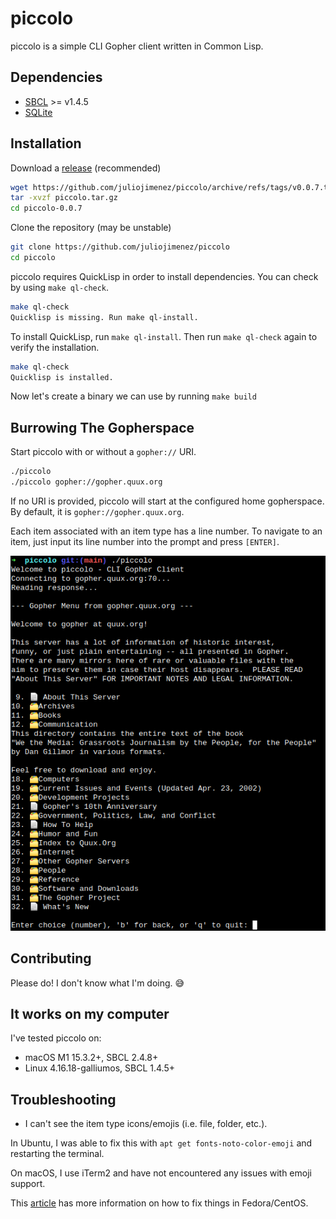 # piccolo

piccolo is a simple CLI Gopher client written in Common Lisp.

## Dependencies

- [SBCL](https://lisp-lang.org/learn/getting-started/) >= v1.4.5
- [SQLite](https://www.sqlite.org/index.html)

## Installation

Download a [release](https://github.com/juliojimenez/piccolo/releases) (recommended)

```bash
wget https://github.com/juliojimenez/piccolo/archive/refs/tags/v0.0.7.tar.gz -O piccolo.tar.gz
tar -xvzf piccolo.tar.gz
cd piccolo-0.0.7
```

Clone the repository (may be unstable)

```bash
git clone https://github.com/juliojimenez/piccolo
cd piccolo
```

piccolo requires QuickLisp in order to install dependencies. You can check by using `make ql-check`.

```bash
make ql-check
Quicklisp is missing. Run make ql-install.
```

To install QuickLisp, run `make ql-install`. Then run `make ql-check` again to verify the installation.

```bash
make ql-check 
Quicklisp is installed.
```

Now let's create a binary we can use by running `make build`

## Burrowing The Gopherspace

Start piccolo with or without a `gopher://` URI.

```bash
./piccolo
./piccolo gopher://gopher.quux.org
```

If no URI is provided, piccolo will start at the configured home gopherspace. By default, it is `gopher://gopher.quux.org`.

Each item associated with an item type has a line number. To navigate to an item, just input its line number into the prompt and press `[ENTER]`.

![Menu](./images/piccolo-menu.png)

## Contributing

Please do! I don't know what I'm doing. 😅

## It works on my computer

I've tested piccolo on:

- macOS M1 15.3.2+, SBCL 2.4.8+
- Linux 4.16.18-galliumos, SBCL 1.4.5+

## Troubleshooting

- I can't see the item type icons/emojis (i.e. file, folder, etc.).

In Ubuntu, I was able to fix this with `apt get fonts-noto-color-emoji` and restarting the terminal.

On macOS, I use iTerm2 and have not encountered any issues with emoji support.

This [article](https://linuxjedi.co.uk/rendering-emoji-in-linux-terminals/) has more information on how to fix things in Fedora/CentOS.